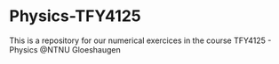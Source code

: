 # Physics-TFY4125
This is a repository for our numerical exercices in the course TFY4125 - Physics @NTNU Gloeshaugen
